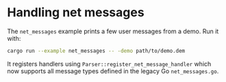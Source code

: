 # Handling net messages

The `net_messages` example prints a few user messages from a demo. Run it with:

```bash
cargo run --example net_messages -- -demo path/to/demo.dem
```

It registers handlers using `Parser::register_net_message_handler` which now supports all message types defined in the legacy Go `net_messages.go`.
